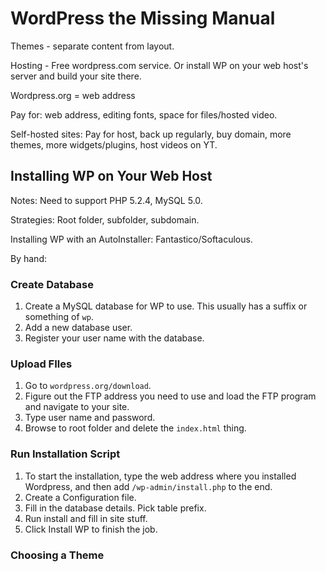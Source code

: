 # WordPress the Missing Manual

Themes - separate content from layout.

Hosting - Free wordpress.com service. Or install WP on your web host's server and build your site there.

Wordpress.org = web address

Pay for: web address, editing fonts, space for files/hosted video.


Self-hosted sites: Pay for host, back up regularly, buy domain, more themes, more widgets/plugins, host videos on YT.

## Installing WP on Your Web Host

Notes: Need to support PHP 5.2.4, MySQL 5.0.

Strategies: Root folder, subfolder, subdomain.

Installing WP with an AutoInstaller: Fantastico/Softaculous.

By hand:

### Create Database

1. Create a MySQL database for WP to use. This usually has a suffix or something of `wp`.
2. Add a new database user.
3. Register your user name with the database.

### Upload FIles

1. Go to `wordpress.org/download`.
2. Figure out the FTP address you need to use and load the FTP program and navigate to your site.
3. Type user name and password.
4. Browse to root folder and delete the `index.html` thing.

### Run Installation Script
1. To start the installation, type the web address where you installed Wordpress, and then add `/wp-admin/install.php` to the end.
2. Create a Configuration file.
3. Fill in the database details. Pick table prefix.
4. Run install and fill in site stuff.
5. Click Install WP to finish the job.

### Choosing a Theme

